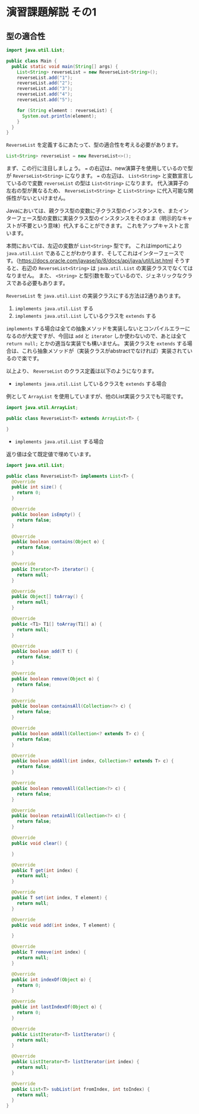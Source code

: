 # 演習課題解説 その1

## 型の適合性

```Java
import java.util.List;

public class Main {
  public static void main(String[] args) {
    List<String> reverseList = new ReverseList<String>();
    reverseList.add("1");
    reverseList.add("2");
    reverseList.add("3");
    reverseList.add("4");
    reverseList.add("5");

    for (String element : reverseList) {
      System.out.println(element);
    }
  }
}
```

`ReverseList` を定義するにあたって、型の適合性を考える必要があります。

```Java
List<String> reverseList = new ReverseList<>();
```

まず、この行に注目しましょう。
`=` の右辺は、new演算子を使用しているので型が `ReverseList<String>` になります。
`=` の左辺は、 `List<String>` と変数宣言しているので変数 `reverseList` の型は `List<String>` になります。
代入演算子の左右の型が異なるため、 `ReverseList<String>` と `List<String>` に代入可能な関係性がないといけません。

Javaにおいては、親クラス型の変数に子クラス型のインスタンスを、またインターフェース型の変数に実装クラス型のインスタンスをそのまま（明示的なキャストが不要という意味）代入することができます。
これをアップキャストと言います。

本問においては、左辺の変数が `List<String>` 型です。
これはimportにより `java.util.List` であることがわかります、そしてこれはインターフェースです。（https://docs.oracle.com/javase/jp/8/docs/api/java/util/List.html
そうすると、右辺の `ReverseList<String>` は `java.util.List` の実装クラスでなくてはなりません。
また、 `<String>` と型引数を取っているので、ジェネリックなクラスである必要もあります。

`ReverseList` を `java.util.List` の実装クラスにする方法は2通りあります。

1. `implements java.util.List` する
1. `implements java.util.List` しているクラスを `extends` する

`implements` する場合は全ての抽象メソッドを実装しないとコンパイルエラーになるのが大変ですが、今回は `add` と `iterator` しか使わないので、あとは全て `return null;` とかの適当な実装でも構いません。
実装クラスを `extends` する場合は、これら抽象メソッドが（実装クラスがabstractでなければ）実装されているので楽です。

以上より、 `ReverseList` のクラス定義は以下のようになります。

* `implements java.util.List` しているクラスを `extends` する場合

例として `ArrayList` を使用していますが、他のList実装クラスでも可能です。

```Java
import java.util.ArrayList;

public class ReverseList<T> extends ArrayList<T> {

}
```

* `implements java.util.List` する場合

返り値は全て既定値で埋めています。

```Java
import java.util.List;

public class ReverseList<T> implements List<T> {
  @Override
  public int size() {
    return 0;
  }

  @Override
  public boolean isEmpty() {
    return false;
  }

  @Override
  public boolean contains(Object o) {
    return false;
  }

  @Override
  public Iterator<T> iterator() {
    return null;
  }

  @Override
  public Object[] toArray() {
    return null;
  }

  @Override
  public <T1> T1[] toArray(T1[] a) {
    return null;
  }

  @Override
  public boolean add(T t) {
    return false;
  }

  @Override
  public boolean remove(Object o) {
    return false;
  }

  @Override
  public boolean containsAll(Collection<?> c) {
    return false;
  }

  @Override
  public boolean addAll(Collection<? extends T> c) {
    return false;
  }

  @Override
  public boolean addAll(int index, Collection<? extends T> c) {
    return false;
  }

  @Override
  public boolean removeAll(Collection<?> c) {
    return false;
  }

  @Override
  public boolean retainAll(Collection<?> c) {
    return false;
  }

  @Override
  public void clear() {

  }

  @Override
  public T get(int index) {
    return null;
  }

  @Override
  public T set(int index, T element) {
    return null;
  }

  @Override
  public void add(int index, T element) {

  }

  @Override
  public T remove(int index) {
    return null;
  }

  @Override
  public int indexOf(Object o) {
    return 0;
  }

  @Override
  public int lastIndexOf(Object o) {
    return 0;
  }

  @Override
  public ListIterator<T> listIterator() {
    return null;
  }

  @Override
  public ListIterator<T> listIterator(int index) {
    return null;
  }

  @Override
  public List<T> subList(int fromIndex, int toIndex) {
    return null;
  }
}
```
